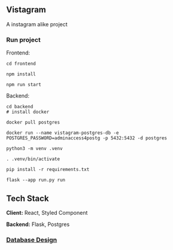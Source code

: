 ## Vistagram

A instagram alike project

### Run project

Frontend:

```
cd frontend

npm install

npm run start
```

Backend:

```
cd backend
# install docker

docker pull postgres

docker run --name vistagram-postgres-db -e POSTGRES_PASSWORD=adminaccess4postg -p 5432:5432 -d postgres

python3 -m venv .venv

. .venv/bin/activate

pip install -r requirements.txt

flask --app run.py run

```

## Tech Stack

**Client:** React, Styled Component

**Backend:** Flask, Postgres

### [Database Design](https://dbdiagram.io/d/Vistagram_database_design-689825d8dd90d178653c456f)
